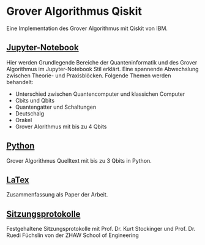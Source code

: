 # Grover Algorithmus Qiskit
Eine Implementation des Grover Algorithmus mit Qiskit von IBM.

## [Jupyter-Notebook](https://github.com/soultanis/Grover-Algorithmus-Qiskit/tree/master/Jupyter-Notebook)
Hier werden Grundlegende Bereiche der Quanteninformatik und des Grover Algorithmus im Jupyter-Notebook Stil erklärt. Eine spannende Abwechslung zwischen Theorie- und Praxisblöcken. Folgende Themen werden behandelt:
- Unterschied zwischen Quantencomputer und klassichen Computer
- Cbits und Qbits
- Quantengatter und Schaltungen
- Deutschalg
- Orakel
- Grover Alorithmus mit bis zu 4 Qbits

## [Python](https://github.com/soultanis/Grover-Algorithmus-Qiskit/tree/master/Python)
Grover Algorithmus Quelltext mit bis zu 3 Qbits in Python.  

## [LaTex](https://github.com/soultanis/Grover-Algorithmus-Qiskit/tree/master/Python)
Zusammenfassung als Paper der Arbeit.

## [Sitzungsprotokolle](https://github.com/soultanis/Grover-Algorithmus-Qiskit/tree/master/Python)
Festgehaltene Sitzungsprotokolle mit Prof. Dr. Kurt Stockinger und Prof. Dr. Ruedi Füchslin von der ZHAW School of Engineering

